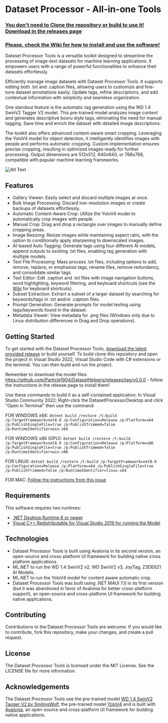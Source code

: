 # Dataset Processor - All-in-one Tools
### [You don't need to Clone the repository or build to use it! Download in the releases page](https://github.com/Particle1904/DatasetHelpers/releases)
### [Please, check the Wiki for how to install and use the software!](https://github.com/Particle1904/DatasetHelpers/wiki)

Dataset Processor Tools is a versatile toolkit designed to streamline the processing of image-text datasets for machine learning applications. It empowers users with a range of powerful functionalities to enhance their datasets effortlessly.

Efficiently manage image datasets with Dataset Processor Tools. It supports editing both .txt and .caption files, allowing users to customize and fine-tune dataset annotations easily. Update tags, refine descriptions, and add contextual information with simplicity and seamless organization.

One standout feature is the automatic tag generation using the WD 1.4 SwinV2 Tagger V2 model. This pre-trained model analyzes image content and generates descriptive booru style tags, eliminating the need for manual tagging. Save time and enrich the dataset with detailed image descriptions.

The toolkit also offers advanced content-aware smart cropping. Leveraging the YoloV4 model for object detection, it intelligently identifies images with people and performs automatic cropping. Custom implementation ensures precise cropping, resulting in optimized images ready for further processing. Output dimensions are 512x512, 640x640, or 768x768, compatible with popular machine learning frameworks.

![Alt Text](https://github.com/Particle1904/DatasetHelpers/blob/master/showcase_gif2.gif?raw=true)

## Features
- Gallery Viewer: Easily select and discard multiple images at once.
- Bulk Image Processing: Discard low-resolution images or create backups of datasets effortlessly.
- Automatic Content-Aware Crop: Utilize the YoloV4 model to automatically crop images with people.
- Manual Crop: Drag and drop a rectangle over images to manually define cropping areas.
- Image Resizing: Resize images while maintaining aspect ratio, with the option to conditionally apply sharpening to downscaled images.
- AI-based Auto Tagging: Generate tags using four different AI models, append outputs to existing .txt files, enabling tag generation with multiple models.
- Text File Processing: Mass process .txt files, including options to add, remove, replace, or emphasize tags, rename files, remove redundancy, and consolidate similar tags.
- Text Editor: Edit .caption and .txt files with image navigation buttons, word highlighting, keyword filtering, and keyboard shortcuts (see the [Wiki](https://github.com/Particle1904/DatasetHelpers/wiki/Editor-Page) for keyboard shortcuts).
- Subset Extraction: Extract a subset of a larger dataset by searching for keywords/tags in .txt and/or .caption files.
- Prompt Generation: Generate prompts for model testing using tags/keywords found in the dataset.
- Metadata Viewer: View metadata for .png files (Windows only due to Linux distribution differences in Drag and Drop operations).

## Getting Started
To get started with the Dataset Processor Tools, [download the latest provided release](https://github.com/Particle1904/DatasetHelpers/releases) or build yourself.
To build clone this repository and open the project in Visual Studio 2022, Visual Studio Code with C# extensions or the terminal. You can then build and run the project.

Remember to download the model files: https://github.com/Particle1904/DatasetHelpers/releases/tag/v0.0.0 - follow the instructions in the release page to install them!

Use these commands to build it as a self-contained application:
In Visual Studio Community 2022; Right-click the DatasetProcessorDesktop and click "Open in Terminal" then use the command:

FOR WINDOWS x64: ```dotnet build /restore /t:build /p:TargetFramework=net8.0 /p:Configuration=Release /p:Platform=x64 /p:PublishSingleFile=true /p:PublishTrimmed=false /p:RuntimeIdentifier=win-x64```

FOR WINDOWS x86 (GPU): ```dotnet build /restore /t:build /p:TargetFramework=net8.0 /p:Configuration=Release /p:Platform=x86 /p:PublishSingleFile=true /p:PublishTrimmed=false /p:RuntimeIdentifier=win-x86```

FOR LINUX:
```dotnet build /restore /t:build /p:TargetFramework=net8.0 /p:Configuration=Release /p:Platform=x64 /p:PublishSingleFile=true /p:PublishTrimmed=false /p:RuntimeIdentifier=linux-x64```

FOR MAC:
[Follow the instructions from this issue](https://github.com/Particle1904/DatasetHelpers/issues/6)

## Requirements
This software requires two runtimes:
- [.NET Desktop Runtime 8 or newer](https://dotnet.microsoft.com/pt-br/download/dotnet/8.0)
- [Visual C++ Redistributable for Visual Studio 2019 for running the Model](https://learn.microsoft.com/en-us/cpp/windows/latest-supported-vc-redist?view=msvc-170)

## Technologies
- Dataset Processor Tools is built using Avalonia in its second version, an open-source and cross-platform UI framework for building native cross platform applications.
- ML.NET to run the WD 1.4 SwinV2 v2, WD SwinV2 v3, JoyTag, Z3DE621 AI Models.
- ML.NET to run the YoloV4 model for content aware automatic crop.
- Dataset Processor Tools was built using .NET MAUI 7.0 in its first version (but it was abandoned in favor of Avalonia for better cross-platform support), an open-source and cross-platform UI framework for building native applications.

## Contributing
Contributions to the Dataset Processor Tools are welcome. If you would like to contribute, fork this repository, make your changes, and create a pull request.

## License
The Dataset Processor Tools is licensed under the MIT License. See the LICENSE file for more information.

## Acknowledgements
The Dataset Processor Tools use the pre-trained model [WD 1.4 SwinV2 Tagger V2 by SmilingWolf](https://huggingface.co/SmilingWolf/wd-v1-4-swinv2-tagger-v2), the pre-trained model [YoloV4](https://github.com/AlexeyAB/darknet) and is built with [Avalonia](https://avaloniaui.net), an open-source and cross-platform UI framework for building native applications.
